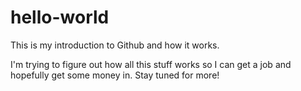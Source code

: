 # hello-world
This is my introduction to Github and how it works.

I'm trying to figure out how all this stuff works so I can get a job and hopefully get some money in.
Stay tuned for more!
